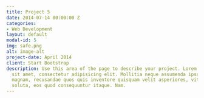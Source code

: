 ```yaml
---
title: Project 5
date: 2014-07-14 00:00:00 Z
categories:
- Web Development
layout: default
modal-id: 5
img: safe.png
alt: image-alt
project-date: April 2014
client: Start Bootstrap
description: Use this area of the page to describe your project. Lorem ipsum dolor
  sit amet, consectetur adipisicing elit. Mollitia neque assumenda ipsam nihil, molestias
  magnam, recusandae quos quis inventore quisquam velit asperiores, vitae? Reprehenderit
  soluta, eos quod consequuntur itaque. Nam.
---
```



